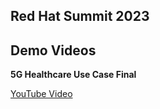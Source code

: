 ## Red Hat Summit 2023 

## Demo Videos

**5G Healthcare Use Case Final**

[YouTube Video](https://www.youtube.com/watch?v=JTBvfeHUL3g)